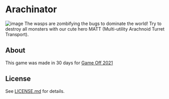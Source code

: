 # Arachinator
![image](https://user-images.githubusercontent.com/1683898/143724839-65e99903-5b63-4a59-9203-242c64526854.png)
The wasps are zombifying the bugs to dominate the world! Try to destroy all monsters with our cute hero MATT (Multi-utility Arachnoid Turret Transport).

## About

This game was made in 30 days for [Game Off 2021](https://itch.io/jam/game-off-2021)

## License

See [LICENSE.md](LICENSE.md) for details.

